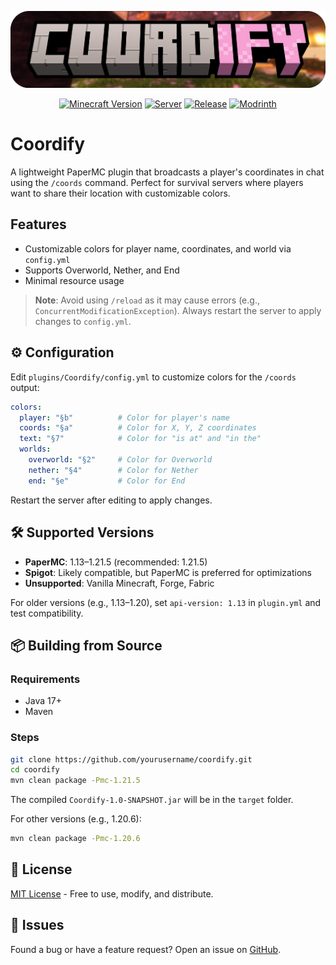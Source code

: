 ![Coordify Logo](images/banner-git.png)

<div align="center">
  
  <a href="https://www.minecraft.net/"><img src="https://img.shields.io/badge/Minecraft-1.21.5-brightgreen" alt="Minecraft Version"></a>
  <a href="https://papermc.io/"><img src="https://img.shields.io/badge/Server-PaperMC-orange" alt="Server"></a>
  <a href="https://github.com/h6rd/coordify/releases"><img src="https://img.shields.io/github/v/release/h6rd/coordify" alt="Release"></a>
  <a href="https://modrinth.com/plugin/coordify"><img src="https://img.shields.io/badge/Download-Modrinth-00AF5C" alt="Modrinth"></a>
</div>

# Coordify
A lightweight PaperMC plugin that broadcasts a player's coordinates in chat using the `/coords` command. Perfect for survival servers where players want to share their location with customizable colors.

## Features 
- Customizable colors for player name, coordinates, and world via `config.yml`
- Supports Overworld, Nether, and End
- Minimal resource usage

> **Note**: Avoid using `/reload` as it may cause errors (e.g., `ConcurrentModificationException`). Always restart the server to apply changes to `config.yml`.

## ⚙️ Configuration
Edit `plugins/Coordify/config.yml` to customize colors for the `/coords` output:
```yaml
colors:
  player: "§b"          # Color for player's name
  coords: "§a"          # Color for X, Y, Z coordinates
  text: "§7"            # Color for "is at" and "in the"
  worlds:
    overworld: "§2"     # Color for Overworld
    nether: "§4"        # Color for Nether
    end: "§e"           # Color for End
```
Restart the server after editing to apply changes.

## 🛠️ Supported Versions
- **PaperMC**: 1.13–1.21.5 (recommended: 1.21.5)
- **Spigot**: Likely compatible, but PaperMC is preferred for optimizations
- **Unsupported**: Vanilla Minecraft, Forge, Fabric

For older versions (e.g., 1.13–1.20), set `api-version: 1.13` in `plugin.yml` and test compatibility.

## 📦 Building from Source
### Requirements
- Java 17+
- Maven

### Steps
```bash
git clone https://github.com/yourusername/coordify.git
cd coordify
mvn clean package -Pmc-1.21.5
```
The compiled `Coordify-1.0-SNAPSHOT.jar` will be in the `target` folder.

For other versions (e.g., 1.20.6):
```bash
mvn clean package -Pmc-1.20.6
```

## 📜 License
[MIT License](LICENSE) - Free to use, modify, and distribute.

## 🐛 Issues
Found a bug or have a feature request? Open an issue on [GitHub](https://github.com/h6rd/coordify/issues).

